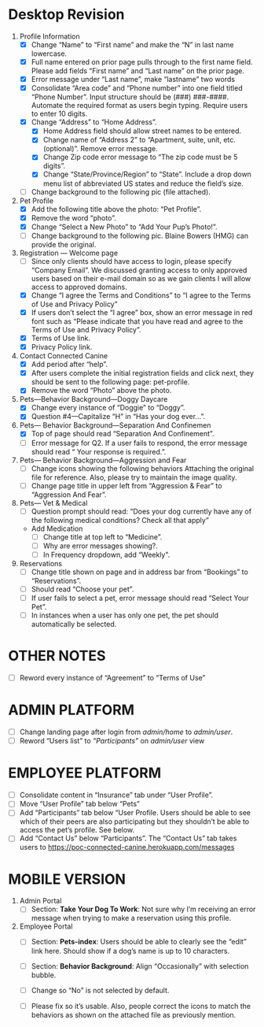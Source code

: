 # Desktop Revision

1. Profile Information
    - [x] Change “Name” to “First name” and make the “N” in last name lowercase.
    - [x] Full name entered on prior page pulls through to the first name field. Please add fields “First name” and “Last name” on the prior page.
    - [x] Error message under “Last name”, make “lastname” two words
    - [x] Consolidate “Area code” and “Phone number” into one field titled “Phone Number”. Input structure should be (###) ###-####. Automate the required format as users begin typing. Require users to enter 10 digits.
    - [x] Change “Address” to “Home Address”.
      - [x] Home Address field should allow street names to be entered.
      - [x] Change name of “Address 2” to “Apartment, suite, unit, etc. (optional)”. Remove error message.
      - [x] Change Zip code error message to “The zip code must be 5 digits”.
      - [x] Change “State/Province/Region” to “State”. Include a drop down menu list of abbreviated US states and reduce the field’s size.
    - [ ] Change background to the following pic (file attached).

2. Pet Profile
   - [x] Add the following title above the photo: “Pet Profile”.
   - [x] Remove the word “photo”.
   - [x] Change “Select a New Photo” to “Add Your Pup’s Photo!”.
   - [ ] Change background to the following pic. Blaine Bowers (HMG) can provide the original.
   
3. Registration — Welcome page
   - [ ] Since only clients should have access to login, please specify “Company Email”. We discussed granting access to only approved users based on their e-mail domain so as we gain clients I will allow access to approved domains.
   - [x] Change “I agree the Terms and Conditions” to “I agree to the Terms of Use and Privacy Policy”
   - [x] If users don’t select the “I agree” box, show an error message in red font such as “Please indicate that you have read and agree to the Terms of Use and Privacy Policy”.
   - [x] Terms of Use link.
   - [x] Privacy Policy link.
  
4. Contact Connected Canine
   - [x] Add period after “help”.
   - [x] After users complete the initial registration fields and click next, they should be sent to the following page: pet-profile.
   - [x] Remove the word “Photo” above the photo.

5. Pets—Behavior Background—Doggy Daycare
    - [x] Change every instance of “Doggie” to “Doggy”.
    - [x] Question #4—Capitalize “H” in “Has your dog ever...”.
  
6. Pets— Behavior Background—Separation And Confinemen
    - [x] Top of page should read “Separation And Confinement”.
    - [ ] Error message for Q2. If a user fails to respond, the error message should read “ Your response is required.”.

7. Pets— Behavior Background—Aggression and Fear
   - [ ] Change icons showing the following behaviors Attaching the original file for reference. Also, please try to maintain the image quality.
   - [ ] Change page title in upper left from “Aggression & Fear” to “Aggression And Fear”.

8. Pets— Vet & Medical
   - [ ] Question prompt should read: “Does your dog currently have any of the following medical conditions? Check all that apply”
   - Add Medication
     - [ ] Change title at top left to “Medicine”.
     - [ ] Why are error messages showing?.
     - [ ] In Frequency dropdown, add “Weekly".

9. Reservations
   - [ ] Change title shown on page and in address bar from “Bookings” to “Reservations”.
   - [ ] Should read “Choose your pet”.
   - [ ] If user fails to select a pet, error message should read “Select Your Pet”.
   - [ ] In instances when a user has only one pet, the pet should automatically be selected.
  
  # OTHER NOTES
- [ ] Reword every instance of “Agreement” to “Terms of Use”


# ADMIN PLATFORM
- [ ] Change landing page after login from *admin/home* to *admin/user*.
- [ ] Reword “Users list” to *“Participants”* on *admin/user* view

# EMPLOYEE PLATFORM
- [ ] Consolidate content in “Insurance” tab under “User Profile”.
- [ ] Move “User Profile” tab below “Pets”
- [ ] Add “Participants” tab below “User Profile. Users should be able to see which of their peers are also participating but they shouldn’t be able to access the pet’s profile. See below.
- [ ] Add “Contact Us” below “Participants”. The “Contact Us” tab takes users to https://poc-connected-canine.herokuapp.com/messages

# MOBILE VERSION
1. Admin Portal
   - [ ] Section: **Take Your Dog To Work**:  Not sure why I’m receiving an error message when trying to make a reservation using this profile.
2. Employee Portal
   - [ ] Section: **Pets-index**: Users should be able to clearly see the “edit” link here. Should show if a dog’s name is up to 10 characters.
   - [ ] Section: **Behavior Background**: Align “Occasionally” with selection bubble.
   - [ ] Change so “No” is not selected by default.
   - [ ] Please fix so it’s usable. Also, people correct the icons to match the behaviors as shown on the attached file as previously mention.



